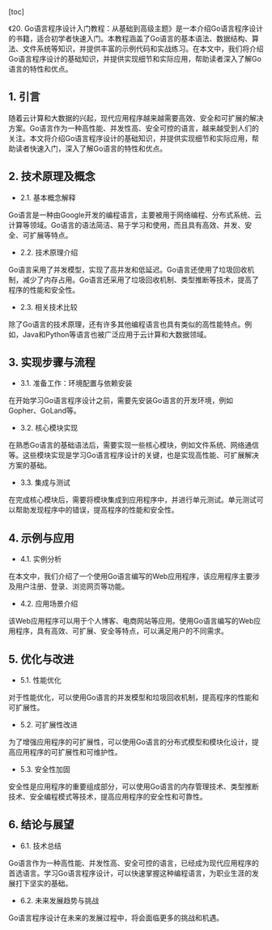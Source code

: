 
[toc]                    
                
                
《20. Go语言程序设计入门教程：从基础到高级主题》是一本介绍Go语言程序设计的书籍，适合初学者快速入门。本教程涵盖了Go语言的基本语法、数据结构、算法、文件系统等知识，并提供丰富的示例代码和实战练习。在本文中，我们将介绍Go语言程序设计的基础知识，并提供实现细节和实际应用，帮助读者深入了解Go语言的特性和优点。

## 1. 引言

随着云计算和大数据的兴起，现代应用程序越来越需要高效、安全和可扩展的解决方案。Go语言作为一种高性能、并发性高、安全可控的语言，越来越受到人们的关注。本文将介绍Go语言程序设计的基础知识，并提供实现细节和实际应用，帮助读者快速入门，深入了解Go语言的特性和优点。

## 2. 技术原理及概念

- 2.1. 基本概念解释

Go语言是一种由Google开发的编程语言，主要被用于网络编程、分布式系统、云计算等领域。Go语言的语法简洁、易于学习和使用，而且具有高效、并发、安全、可扩展等特点。

- 2.2. 技术原理介绍

Go语言采用了并发模型，实现了高并发和低延迟。Go语言还使用了垃圾回收机制，减少了内存占用。Go语言还采用了垃圾回收机制、类型推断等技术，提高了程序的性能和安全性。

- 2.3. 相关技术比较

除了Go语言的技术原理，还有许多其他编程语言也具有类似的高性能特点。例如，Java和Python等语言也被广泛应用于云计算和大数据领域。

## 3. 实现步骤与流程

- 3.1. 准备工作：环境配置与依赖安装

在开始学习Go语言程序设计之前，需要先安装Go语言的开发环境，例如Gopher、GoLand等。

- 3.2. 核心模块实现

在熟悉Go语言的基础语法后，需要实现一些核心模块，例如文件系统、网络通信等。这些模块实现是学习Go语言程序设计的关键，也是实现高性能、可扩展解决方案的基础。

- 3.3. 集成与测试

在完成核心模块后，需要将模块集成到应用程序中，并进行单元测试。单元测试可以帮助发现程序中的错误，提高程序的性能和安全性。

## 4. 示例与应用

- 4.1. 实例分析

在本文中，我们介绍了一个使用Go语言编写的Web应用程序，该应用程序主要涉及用户注册、登录、浏览网页等功能。

- 4.2. 应用场景介绍

该Web应用程序可以用于个人博客、电商网站等应用。使用Go语言编写的Web应用程序，具有高效、可扩展、安全等特点，可以满足用户的不同需求。

## 5. 优化与改进

- 5.1. 性能优化

对于性能优化，可以使用Go语言的并发模型和垃圾回收机制，提高程序的性能和可扩展性。

- 5.2. 可扩展性改进

为了增强应用程序的可扩展性，可以使用Go语言的分布式模型和模块化设计，提高应用程序的可扩展性和可维护性。

- 5.3. 安全性加固

安全性是应用程序的重要组成部分，可以使用Go语言的内存管理技术、类型推断技术、安全编程模式等技术，提高应用程序的安全性和可靠性。

## 6. 结论与展望

- 6.1. 技术总结

Go语言作为一种高性能、并发性高、安全可控的语言，已经成为现代应用程序的首选语言。学习Go语言程序设计，可以快速掌握这种编程语言，为职业生涯的发展打下坚实的基础。

- 6.2. 未来发展趋势与挑战

Go语言程序设计在未来的发展过程中，将会面临更多的挑战和机遇。

